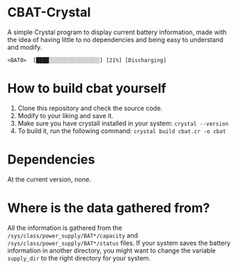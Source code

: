 # CBAT-Crystal
A simple Crystal program to display current battery information, made with the idea of having little to no dependencies and being easy to understand and modify.

`<BAT0>  [████░░░░░░░░░░░░░░░░] [21%] [Discharging]`

# How to build cbat yourself
1. Clone this repository and check the source code.
2. Modify to your liking and save it.
3. Make sure you have crystall installed in your system:
   ```crystal --version```
4. To build it, run the following command:
   ```crystal build cbat.cr -o cbat```

# Dependencies
At the current version, none.

# Where is the data gathered from?
All the information is gathered from the ```/sys/class/power_supply/BAT*/capacity``` and ```/sys/class/power_supply/BAT*/status``` files. If your system saves the battery information in another directory, you might want to change the variable ```supply_dir``` to the right directory for your system.
